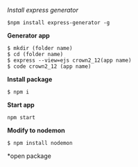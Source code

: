 *Install express generator*
```
$npm install express-generator -g 
```
**Generator app**
```
$ mkdir (folder name)
$ cd (folder name) 
$ express --view=ejs crown2_12(app name)
$ code crown2_12 (app name)
```
**Install package**
```
$ npm i
```
**Start app**
```
npm start
```
**Modify to nodemon**
```
$ npm install nodemon
```
*open package 